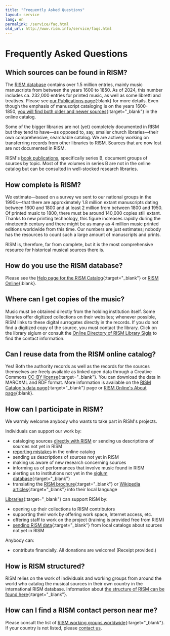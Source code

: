 ```yaml
---
title: "Frequently Asked Questions"
layout: service
lang: en
permalink: /service/faq.html
old_url: http://www.rism.info/service/faqs.html
---
```


# Frequently Asked Questions

## Which sources can be found in RISM?

The [RISM database](/publications.html#rism-database) contains over 1.5 million entries, mainly music manuscripts from between the years 1600 to 1850. As of 2024, this number includes ca. 232,000 entries for printed music, as well as some libretti and treatises. Please see [our Publications page](publications.html){:blank} for more details. Even though the emphasis of manuscript cataloging is on the years 1600-1850, [you will find both older and newer sources](/new_at_rism/2015/08/12/results-of-the-rism-user-study-part-iii-your.html){:target="_blank"} in the online catalog.

Some of the bigger libraries are not (yet) completely documented in RISM but they tend to have—as opposed to, say, smaller church libraries—their own comprehensive, searchable catalog. We are actively working on transferring records from other libraries to RISM. Sources that are now lost are not documented in RISM.

RISM's [book publications](/publications.html), specifically series B, document groups of sources by topic. Most of the volumes in series B are not in the online catalog but can be consulted in well-stocked research libraries. 

## How complete is RISM?

We estimate—based on a survey we sent to our national groups in the 1990s—that there are approximately 1.8 million extant manuscripts dating between 1600 and 1800 and at least 2 million from between 1800 and 1950. Of printed music to 1800, there must be around 140,000 copies still extant. Thanks to new printing technology, this figure increases rapidly during the nineteenth century and there might be as many as 4 million music printed editions worldwide from this time. Our numbers are just estimates; nobody has the resources to count such a large amount of manuscripts and prints.

RISM is, therefore, far from complete, but it is the most comprehensive resource for historical musical sources there is.

## How do you use the RISM database?

Please see the [Help page for the RISM Catalog](https://opac.rism.info/main-menu-/kachelmenu/help){:target="_blank"} or [RISM Online](https://rism.online/about/help){:blank}.

## Where can I get copies of the music?

Music must be obtained directly from the holding institution itself. Some libraries offer digitized collections on their websites; whenever possible, RISM links to these digital surrogates directly in the records. If you do not find a digitized copy of the source, you must contact the library. Click on the library siglum or consult the [Online Directory of RISM Library Sigla](/community/sigla.html) to find the contact information. 

## Can I reuse data from the RISM online catalog?

Yes! Both the authority records as well as the records for the sources themselves are freely available as linked open data through a Creative Commons [CC-BY license](http://creativecommons.org/licenses/by/3.0/){:target="_blank"}. You can download the data in MARCXML and RDF format. More information is available on the [RISM Catalog's data page](https://opac.rism.info/main-menu-/kachelmenu/data){:target="_blank"} page or [RISM Online's About page](https://rism.online/about){:blank}.

## How can I participate in RISM?

We warmly welcome anybody who wants to take part in RISM's projects.

Individuals can support our work by:

* cataloging sources [directly with RISM](/community/muscat.html) or sending us descriptions of sources not yet in RISM
* [reporting mistakes](/service/feedback.html) in the online catalog
* sending us descriptions of sources not yet in RISM
* making us aware of new research concerning sources
* informing us of performances that involve music found in RISM
* alerting us to institutions not yet in the [siglum database](/community/sigla.html){:target="_blank"}
* translating the [RISM brochure](/publications/brochures.html){:target="_blank"} or [Wikipedia articles](https://en.wikipedia.org/wiki/R%C3%A9pertoire_International_des_Sources_Musicales){:target="_blank"} into their local language

[Libraries](/organization/rism-for-libraries.html){:target="_blank"} can support RISM by:

* opening up their collections to RISM contributors
* supporting their work by offering work space, Internet access, etc.
* offering staff to work on the project (training is provided free from RISM)
* [sending RISM data](/community/data-services.html){:target="_blank"} from local catalogs about sources not yet in RISM

Anybody can:

* contribute financially. All donations are welcome! (Receipt provided.)

## How is RISM structured?

RISM relies on the work of individuals and working groups from around the world who catalog the musical sources in their own country in the international RISM database. Information about [the structure of RISM can be found here](/organization/project-structure.html){:target="_blank"}.

## How can I find a RISM contact person near me?

Please consult the list of [RISM working groups worldwide](/working-groups.html){:target="_blank"}. If your country is not listed, please [contact us](mailto:contact@rism.info).
